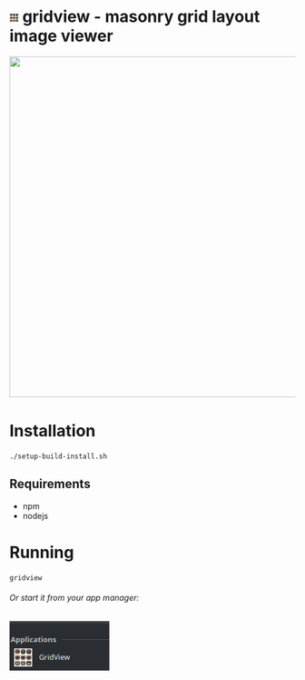 # <img src="assets/icon.png" width="16"> gridview - masonry grid layout image viewer 

<img src="preview/preview.gif" width="600" height="600">

# Installation
```
./setup-build-install.sh
```

## Requirements
* npm
* nodejs

# Running
```
gridview
```
###### Or start it from your app manager:
<img src="preview/apps.png">
